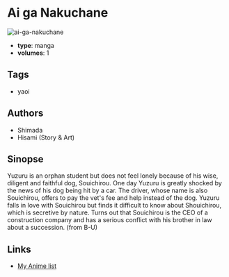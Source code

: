 # Ai ga Nakuchane

![ai-ga-nakuchane](https://cdn.myanimelist.net/images/manga/3/2555.jpg)

-   **type**: manga
-   **volumes**: 1

## Tags

-   yaoi

## Authors

-   Shimada
-   Hisami (Story & Art)

## Sinopse

Yuzuru is an orphan student but does not feel lonely because of his wise, diligent and faithful dog, Souichirou. One day Yuzuru is greatly shocked by the news of his dog being hit by a car. The driver, whose name is also Souichirou, offers to pay the vet's fee and help instead of the dog. Yuzuru falls in love with Souichirou but finds it difficult to know about Shouichirou, which is secretive by nature. Turns out that Souichirou is the CEO of a construction company and has a serious conflict with his brother in law about a succession.
(from B-U)

## Links

-   [My Anime list](https://myanimelist.net/manga/2362/Ai_ga_Nakuchane)
